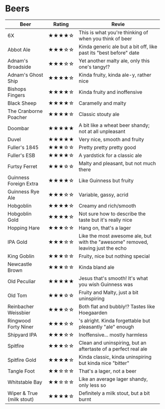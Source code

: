 # Beers

| Beer | Rating | Revie |
| --- | --- | --- |
| 6X                        | ★★★★☆ | This is what you're thinking of when you think of beer |
| Abbot Ale                 | ★★★☆☆ | Kinda generic ale but a bit off, like past its "best before" date |
| Adnam's Broadside         | ★★★☆☆ | Yet another malty ale, only this one's tangy!? |
| Adnam's Ghost Ship        | ★★★★☆ | Kinda fruity, kinda ale-y, rather nice |
| Bishops Fingers           | ★★★★☆ | Kinda fruity and inoffensive |
| Black Sheep               | ★★★★☆ | Caramelly and malty |
| The Cranborne Poacher     | ★★★★☆ | Classic stouty ale |
| Doombar                   | ★★★★★ | A bit like a wheat beer shandy; not at all unpleasant |
| Duvel                     | ★★★★★ | Very nice, smooth and fruity |
| Fuller's 1845             | ★★★☆☆ | Pretty pretty pretty good |
| Fuller's ESB              | ★★★★☆ | A yardstick for a classic ale |
| Furtsy Ferret             | ★★★☆☆ | Malty and pleasant, but not much there |
| Guinness Foreign Extra    | ★★★★☆ | Like Guinness but fruity |
| Guinness Rye Ale          | ★★★☆☆ | Variable, gassy, acrid |
| Hobgoblin                 | ★★★★☆ | Creamy and rich/smooth |
| Hobgoblin Gold            | ★★★★☆ | Not sure how to describe the taste but it's really nice |
| Hopping Hare              | ★★★☆☆ | Hang on, that's a lager |
| IPA Gold                  | ★★★☆☆ | Like the most awesome ale, but with the "awesome" removed, leaving just the echo |
| King Goblin               | ★★★☆☆ | Fruity, nice but nothing special |
| Newcastle Brown           | ★★★☆☆ | Kinda bland ale |
| Old Peculiar              | ★★★★★ | Jesus that's smooth!  It's what you wish Guinness was |
| Old Tom                   | ★★★☆☆ | Fruity and Malty, just a bit uninspiring |
| Reinbacher Weissbier      | ★★★☆☆ | Both flat and bubbly!?  Tastes like Hoegaarden |
| Ringwood Forty Niner      | ★★★☆☆ | 's alright. Kinda forgettable but pleasantly "ale" enough |
| Shipyard IPA              | ★★★☆☆ | Inoffensive... mostly harmless |
| Spitfire                  | ★★★☆☆ | Clean and uninspiring, but an aftertaste of a perfect real ale |
| Spitfire Gold             | ★★★★☆ | Kinda classic, kinda uninspiring but kinda nice "bitter" |
| Tangle Foot               | ★★☆☆☆ | That's a lager, not a beer |
| Whitstable Bay            | ★★☆☆☆ | Like an average lager shandy, only less so |
| Wiper & True (milk stout) | ★★★★☆ | Definitely a milk stout, but a bit burnt |
